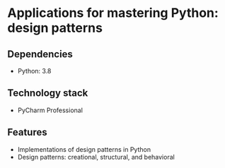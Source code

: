 # Applications for mastering Python: design patterns
	
## Dependencies
* Python: 3.8

## Technology stack
* PyCharm Professional

## Features
* Implementations of design patterns in Python
* Design patterns: creational, structural, and behavioral
